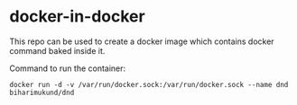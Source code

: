 # docker-in-docker

This repo can be used to create a docker image which contains docker command baked inside it.

Command to run the container:

```
docker run -d -v /var/run/docker.sock:/var/run/docker.sock --name dnd biharimukund/dnd
```
